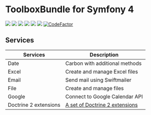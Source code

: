 # ToolboxBundle for Symfony 4
<img src="https://badgen.net/packagist/v/atournayre/toolbox-bundle/latest" /> <img src="https://badgen.net/github/tag/atournayre/toolbox-bundle" /> <img src="https://badgen.net/packagist/php/atournayre/toolbox-bundle" /> <img src="https://badgen.net/github/last-commit/atournayre/toolbox-bundle" /> <img src="https://badgen.net/travis/atournayre/toolbox-bundle" /> <img src="https://badgen.net/codacy/grade/3b38b47687f744b2b5c18b1035d9a2d8" /> [![CodeFactor](https://www.codefactor.io/repository/github/atournayre/toolbox-bundle/badge)](https://www.codefactor.io/repository/github/atournayre/toolbox-bundle)


## Services

| Services              | Description                    |
|---                    |---                             |
| Date                  | Carbon with additional methods |
| Excel                 | Create and manage Excel files  |
| Email                 | Send mail using Swiftmailer    |
| File                  | Create and manage files        |
| Google                | Connect to Google Calendar API |
| Doctrine 2 extensions | [A set of Doctrine 2 extensions](https://github.com/beberlei/DoctrineExtensions) |
